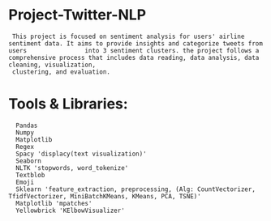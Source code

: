 # Project-Twitter-NLP
     This project is focused on sentiment analysis for users' airline sentiment data. It aims to provide insights and categorize tweets from users                into 3 sentiment clusters. the project follows a comprehensive process that includes data reading, data analysis, data cleaning, visualization,   
     clustering, and evaluation.
  # Tools & Libraries: 
      Pandas
      Numpy
      Matplotlib
      Regex
      Spacy 'displacy(text visualization)' 
      Seaborn
      NLTK 'stopwords, word_tokenize'
      Textblob
      Emoji
      Sklearn 'feature_extraction, preprocessing, (Alg: CountVectorizer, TfidfVectorizer, MiniBatchKMeans, KMeans, PCA, TSNE)'
      Matplotlib 'mpatches'
      Yellowbrick 'KElbowVisualizer'
      
    
    
      
